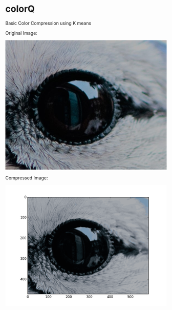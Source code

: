 # colorQ
Basic Color Compression using K means

Original Image:

![Original Image](https://github.com/aritzzz/colorQ/blob/master/image.png)

Compressed Image:

![Compressed Image](https://github.com/aritzzz/colorQ/blob/master/compressed.png)
